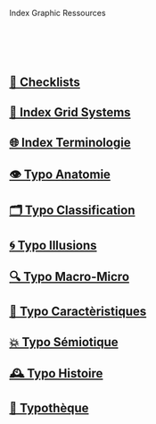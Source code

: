   Index Graphic Ressources
# &nbsp;

## [📝 Checklists]()
## [🏢 Index Grid Systems]()
## [🌐 Index Terminologie](/index-graphic-terminology)
## [👁️ Typo Anatomie](/describe-typefaces)
## [🗂️ Typo Classification](/classify-typefaces)
## [🌀 Typo Illusions](/correct-typeface)
## [🔍 Typo Macro-Micro]()
## [🧬 Typo Caractèristiques](/parameter-typefaces)
## [💥 Typo Sémiotique](/denote-typefaces)
## [🕰️ Typo Histoire](/overview-writing-history)
## [🔡 Typothèque](http://typo.eracom.ch)
